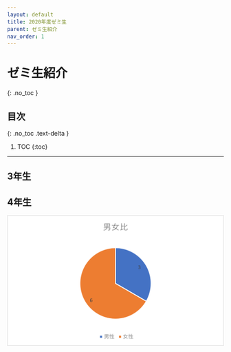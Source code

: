 ```yaml
---
layout: default
title: 2020年度ゼミ生
parent: ゼミ生紹介
nav_order: 1
---
```


# ゼミ生紹介
{: .no_toc }

## 目次
{: .no_toc .text-delta }

1. TOC
{:toc}

---

## 3年生


## 4年生

![4年男女比](/pages/members/ratio2020.png)
